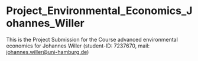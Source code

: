 # Project_Environmental_Economics_Johannes_Willer
 This is the Project Submission for the Course advanced environmental economics for Johannes Willer (student-ID: 7237670, mail: johannes.willer@uni-hamburg.de)
